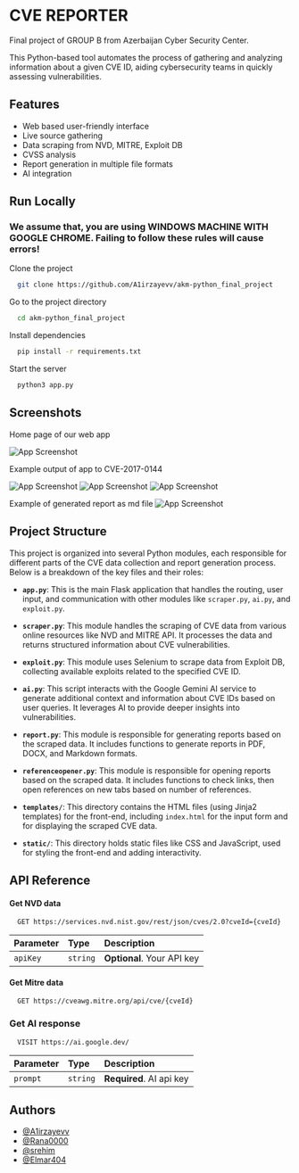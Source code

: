 
# **CVE REPORTER**

Final project of GROUP B from Azerbaijan Cyber Security Center.

This Python-based tool automates the process of gathering and analyzing information about a given CVE ID, aiding cybersecurity teams in quickly assessing vulnerabilities.


## **Features**

- Web based user-friendly interface
- Live source gathering
- Data scraping from NVD, MITRE, Exploit DB
- CVSS analysis
- Report generation in multiple file formats
- AI integration


## **Run Locally**
### We assume that, you are using WINDOWS MACHINE WITH GOOGLE CHROME. Failing to follow these rules will cause errors!

Clone the project

```bash
  git clone https://github.com/A1irzayevv/akm-python_final_project
```

Go to the project directory

```bash
  cd akm-python_final_project
```

Install dependencies

```bash
  pip install -r requirements.txt
```

Start the server

```bash
  python3 app.py
```


## **Screenshots**
Home page of our web app

![App Screenshot](./images/1.png)

Example output of app to CVE-2017-0144


![App Screenshot](./images/2.png)
![App Screenshot](./images/3.png)
![App Screenshot](./images/4.png)

Example of generated report as md file
![App Screenshot](./images/5.png)
## **Project Structure**

This project is organized into several Python modules, each responsible for different parts of the CVE data collection and report generation process. Below is a breakdown of the key files and their roles:

- **`app.py`**: This is the main Flask application that handles the routing, user input, and communication with other modules like `scraper.py`, `ai.py`, and `exploit.py`.

- **`scraper.py`**: This module handles the scraping of CVE data from various online resources like NVD and MITRE API. It processes the data and returns structured information about CVE vulnerabilities.

- **`exploit.py`**: This module uses Selenium to scrape data from Exploit DB, collecting available exploits related to the specified CVE ID.

- **`ai.py`**: This script interacts with the Google Gemini AI service to generate additional context and information about CVE IDs based on user queries. It leverages AI to provide deeper insights into vulnerabilities.

- **`report.py`**: This module is responsible for generating reports based on the scraped data. It includes functions to generate reports in PDF, DOCX, and Markdown formats.

- **`referenceopener.py`**: This module is responsible for opening reports based on the scraped data. It includes functions to check links, then open references on new tabs based on number of references.

- **`templates/`**: This directory contains the HTML files (using Jinja2 templates) for the front-end, including `index.html` for the input form and for displaying the scraped CVE data.

- **`static/`**: This directory holds static files like CSS and JavaScript, used for styling the front-end and adding interactivity.


## API Reference

#### Get NVD data

```https
  GET https://services.nvd.nist.gov/rest/json/cves/2.0?cveId={cveId}
```

| Parameter | Type     | Description                |
| :-------- | :------- | :------------------------- |
| `apiKey` | `string` | **Optional**. Your API key |

#### Get Mitre data

```http
  GET https://cveawg.mitre.org/api/cve/{cveId}
```

### Get AI response
```http
  VISIT https://ai.google.dev/
```

| Parameter | Type     | Description                       |
| :-------- | :------- | :-------------------------------- |
| `prompt`      | `string` | **Required**. AI api key |


## Authors

- [@A1irzayevv](https://www.github.com/A1irzayevv)
- [@Rana0000](https://www.github.com/Rana0000)
- [@srehim](https://www.github.com/srehim)
- [@Elmar404](https://www.github.com/Elmar404)

